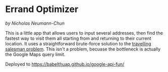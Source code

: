 # Errand Optimizer

_by Nicholas Neumann-Chun_

This is a little app that allows users to input several addresses, then find the fastest way to visit them all starting from and returning to their current location.  It uses a straightforward brute-force solution to the [travelling salesman problem](https://en.wikipedia.org/wiki/Travelling_salesman_problem).  This isn't a problem, becuase the bottleneck is actually the Google Maps query limit.

Deployed to https://babelthuap.github.io/google-api-fun/